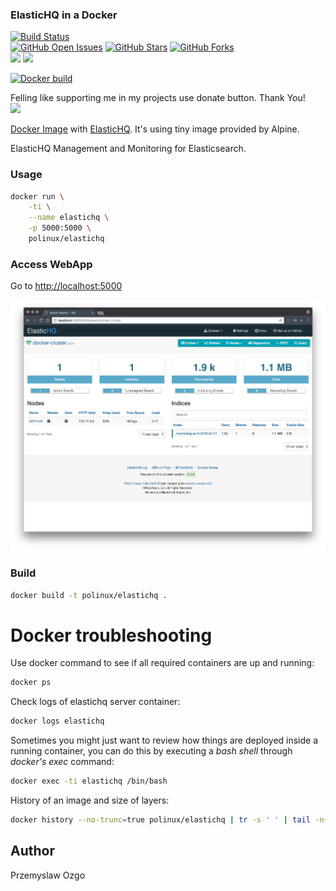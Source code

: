 ### ElasticHQ in a Docker 

[![Build Status](https://travis-ci.org/pozgo/docker-elasticHQ.svg?branch=master)](https://travis-ci.org/pozgo/docker-elasticHQ)  
[![GitHub Open Issues](https://img.shields.io/github/issues/pozgo/docker-elasticHQ.svg)](https://github.com/pozgo/docker-elasticHQ/issues)
[![GitHub Stars](https://img.shields.io/github/stars/pozgo/docker-elasticHQ.svg)](https://github.com/pozgo/docker-elasticHQ)
[![GitHub Forks](https://img.shields.io/github/forks/pozgo/docker-elasticHQ.svg)](https://github.com/pozgo/docker-elasticHQ)  
[![](https://img.shields.io/github/release/pozgo/docker-elastichq.svg)](http://microbadger.com/images/pozgo/docker-elastichq) 
[![](https://images.microbadger.com/badges/image/polinux/elastichq.svg)](http://microbadger.com/images/polinux/elastichq)

[![Docker build](http://dockeri.co/image/polinux/elastichq)](https://hub.docker.com/r/polinux/elastichq/)

Felling like supporting me in my projects use donate button. Thank You!  
[![](https://img.shields.io/badge/donate-PayPal-blue.svg)](https://www.paypal.me/POzgo)

[Docker Image](https://registry.hub.docker.com/u/polinux/elasticHQ/) with [ElasticHQ](http://www.elastichq.org/). It's using tiny image provided by Alpine.  

ElasticHQ Management and Monitoring for Elasticsearch.

### Usage

```bash
docker run \
    -ti \
    --name elastichq \
    -p 5000:5000 \
    polinux/elastichq
```

### Access WebApp
Go to [http://localhost:5000](http://localhost:5000)

[![images/screen.jpg](images/screen.jpg)](images/screen.jpg)

### Build

```bash
docker build -t polinux/elastichq .
```

Docker troubleshooting
======================

Use docker command to see if all required containers are up and running:

```bash
docker ps
```

Check logs of elastichq server container:

```bash
docker logs elastichq
```

Sometimes you might just want to review how things are deployed inside a running
 container, you can do this by executing a _bash shell_ through _docker's
 exec_ command:

```bash
docker exec -ti elastichq /bin/bash
```

History of an image and size of layers:

```bash
docker history --no-trunc=true polinux/elastichq | tr -s ' ' | tail -n+2 | awk -F " ago " '{print $2}'
```

## Author

Przemyslaw Ozgo